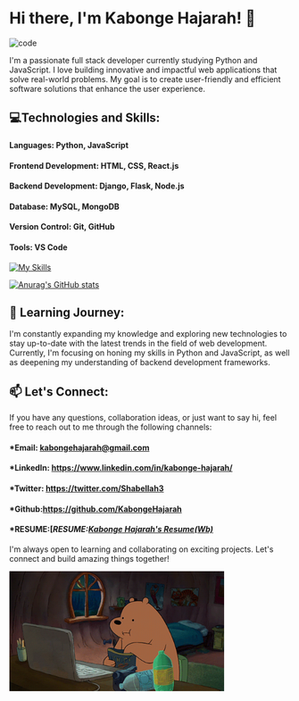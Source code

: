  # **Hi there, I'm Kabonge Hajarah! 👋**

![code](https://github.com/KabongeHajarah/KabongeHajarah/assets/124152283/bf6bd497-f702-442c-9e7f-3d54c8187c73)

I'm a passionate full stack developer currently studying Python and JavaScript. I love building innovative and impactful web applications that solve real-world problems. My goal is to create user-friendly and efficient software solutions that enhance the user experience.

## 💻Technologies and Skills:
#### Languages: Python, JavaScript
#### Frontend Development: HTML, CSS, React.js
#### Backend Development: Django, Flask, Node.js
#### Database: MySQL, MongoDB
#### Version Control: Git, GitHub
#### Tools: VS Code

[![My Skills](https://skillicons.dev/icons?i=js,html,css,py,django,git,github,mongodb,nextjs,react,figma)](https://skillicons.dev)

[![Anurag's GitHub stats](https://github-readme-stats.vercel.app/api?username=KabongeHajarah)](https://github.com/anuraghazra/github-readme-stats)

## 🌱 Learning Journey:
I'm constantly expanding my knowledge and exploring new technologies to stay up-to-date with the latest trends in the field of web development. Currently, I'm focusing on honing my skills in Python and JavaScript, as well as deepening my understanding of backend development frameworks.

## 📫 Let's Connect:
If you have any questions, collaboration ideas, or just want to say hi, feel free to reach out to me through the following channels:

#### *Email: kabongehajarah@gmail.com

#### *LinkedIn: https://www.linkedin.com/in/kabonge-hajarah/

#### *Twitter: https://twitter.com/Shabellah3

#### *Github:https://github.com/KabongeHajarah

#### *RESUME:[*RESUME:[Kabonge Hajarah's Resume(Wb)](https://drive.google.com/https:/drive/my-drive)*

I'm always open to learning and collaborating on exciting projects. Let's connect and build amazing things together!

<img src="https://github.com/darsaveli/Mariam/blob/main/1479814528_webarebears.gif" width="385px" align="center">

